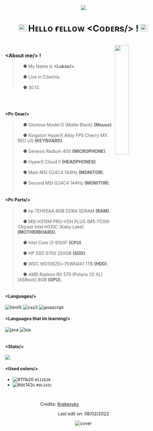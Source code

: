 <div align="center">
<img src="https://capsule-render.vercel.app/api?type=slice&color=dc143c&height=200&text=Krekevyks&fontAlign=70&rotate=13&fontAlignY=25&desc=Boy from Czech Republic.&descAlign=64.&descAlignY=45" />
</div>
<h1 align="center"><img src="https://github.com/JayantGoel001/JayantGoel001/blob/master/GIF/Earth.gif" width="24px" style="max-width:100%;"> Hᴇʟʟᴏ ғᴇʟʟᴏᴡ &lt;Cᴏᴅᴇʀs/&gt; ! <img src="https://raw.githubusercontent.com/iampavangandhi/iampavangandhi/master/gifs/Hi.gif" width="24px"></h1>
<br/>
<img src="https://cdn.discordapp.com/attachments/577493868938002442/925370421019279360/profile_photo.png" width="30%" align="right"/>
<h3>&lt;About me/&gt; !</h3>

> <img src="https://cdn-icons-png.flaticon.com/512/998/998375.png" width="14px" style="max-width:100%;"> ● My Name is **&lt;Lukas/&gt;**.<br></br>
> <img src="https://cdn-icons-png.flaticon.com/512/321/321224.png" width="14px" style="max-width:100%;"> ● Live in Czechia.<br></br>
> <img src="https://cdn-icons-png.flaticon.com/512/448/448003.png" width="14px" style="max-width:100%;"> ● 30.12.

<br></br>
<h4>&lt;Pc Gear/&gt;</h4>

> <img src="https://cdn-icons-png.flaticon.com/512/4617/4617728.png" width="14px" style="max-width:100%;"> ● Glorious Model O (Matte Black) **(Mouse)**.<br></br>
> <img src="https://cdn-icons-png.flaticon.com/512/2867/2867522.png" width="14px" style="max-width:100%;"> ● Kingston HyperX Alloy FPS Cherry MX RED US **(KEYBOARD)**.<br></br>
> <img src="https://cdn-icons-png.flaticon.com/512/715/715275.png" width="14px" style="max-width:100%;"> ● Genesis Radium 400 **(MICROPHONE)**.<br></br>
> <img src="https://cdn-icons-png.flaticon.com/512/3791/3791461.png" width="14px" style="max-width:100%;"> ● HyperX Cloud II **(HEADPHONES)**.<br></br>
> <img src="https://cdn-icons-png.flaticon.com/512/2933/2933245.png" width="14px" style="max-width:100%;"> ● Main MSI G24C4 144Hz **(MONITOR)**.<br></br>
> <img src="https://cdn-icons-png.flaticon.com/512/2933/2933245.png" width="14px" style="max-width:100%;"> ● Second MSI G24C4 144Hz **(MONITOR)**.
<br></br>
<h4>&lt;Pc Parts/&gt;</h4>

> <img src="https://cdn-icons-png.flaticon.com/512/543/543238.png" width="14px"> ● hp 7EH55AA 8GB DDR4 SDRAM **(RAM)**.<br></br>
> <img src="https://cdn-icons-png.flaticon.com/512/141/141009.png" width="14px"> ● MSI H310M PRO-VDH PLUS (MS-7C09) Chipset Intel H310C (Kaby Lake) **(MOTHERBOARD)**.<br></br>
> <img src="https://cdn-icons-png.flaticon.com/512/984/984391.png" width="14px"> ● Intel Core i3-9100F **(CPU)**.<br></br>
> <img src="https://cdn-icons-png.flaticon.com/512/2288/2288028.png" width="14px"> ● HP SSD S700 250GB **(SDD)**.<br></br>
> <img src="https://cdn-icons-png.flaticon.com/512/287/287390.png" width="14px"> ● WDC WD10EZEx-75WN4A1 1TB **(HDD)**.<br></br>
> <img src="https://cdn-icons-png.flaticon.com/512/1088/1088742.png" width="14px"> ● AMD Radeon RX 570 (Polaris 20 XL) [ASRock] 8GB **(GPU)**.
<br></br>
<div align="left">
<h4>&lt;Languages/&gt;</h4>
  
<img src="https://img.shields.io/badge/html5-dc143c?style=for-the-badge&logo=html5&logoColor=111b20" alt="html5"/> 
<img src="https://img.shields.io/badge/Css3-dc143c?style=for-the-badge&logo=css3&logoColor=111b20" alt="css3"/>
<img src="https://img.shields.io/badge/javascript-dc143c?style=for-the-badge&logo=javascript&logoColor=111b20" alt="javascript"/>
<h4>&lt;Languages that im learning/&gt;</h4>
<img src="https://img.shields.io/badge/java-dc143c?style=for-the-badge&logo=java&logoColor=111b20" alt="java"/>
 <img src="https://img.shields.io/badge/lua-dc143c?style=for-the-badge&logo=lua&logoColor=111b20" alt="lua"/>
</div>
<br/>
<h4>&lt;Stats/&gt;</h4>
<div align="left"> <img src="https://github-readme-stats.vercel.app/api?username=Krekevyks&layout=compact&amp;show_icons=true&amp;title_color=dc143c&amp;text_color=cccccc&amp;bg_color=00000000&amp;hide_border=true&amp;icon_color=dc143c&amp;hide_title=true&amp;count_private=true" style="max-width:100%;"/>
</div>

<h4>&lt;Used colors/&gt;</h4>

- ![#111b20](https://via.placeholder.com/15/111b20/000000?text=+) `#111b20`
- ![#dc143c](https://via.placeholder.com/15/dc143c/000000?text=+) `#dc143c` 

<div align="center">
<br/>
  

Credits: [Krekevyks](https://github.com/krekevyks)

Last edit on: 08/02/2022
  
<div align="center">  
<img src="https://capsule-render.vercel.app/api?type=slice&color=dc143c&height=200&section=footer" alt="cover" />
</div>  

  
